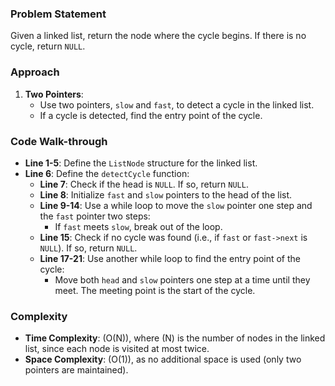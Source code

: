 ### Problem Statement
Given a linked list, return the node where the cycle begins. If there is no cycle, return `NULL`.

### Approach
1. **Two Pointers**:
   - Use two pointers, `slow` and `fast`, to detect a cycle in the linked list.
   - If a cycle is detected, find the entry point of the cycle.

### Code Walk-through
- **Line 1-5**: Define the `ListNode` structure for the linked list.
- **Line 6**: Define the `detectCycle` function:
  - **Line 7**: Check if the head is `NULL`. If so, return `NULL`.
  - **Line 8**: Initialize `fast` and `slow` pointers to the head of the list.
  - **Line 9-14**: Use a while loop to move the `slow` pointer one step and the `fast` pointer two steps:
    - If `fast` meets `slow`, break out of the loop.
  - **Line 15**: Check if no cycle was found (i.e., if `fast` or `fast->next` is `NULL`). If so, return `NULL`.
  - **Line 17-21**: Use another while loop to find the entry point of the cycle:
    - Move both `head` and `slow` pointers one step at a time until they meet. The meeting point is the start of the cycle.
  
### Complexity
- **Time Complexity**: \(O(N)\), where \(N\) is the number of nodes in the linked list, since each node is visited at most twice.
- **Space Complexity**: \(O(1)\), as no additional space is used (only two pointers are maintained).
